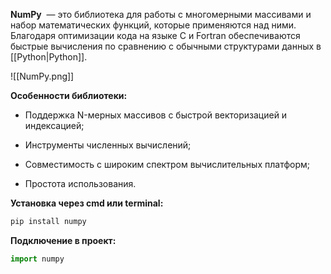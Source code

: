 **NumPy**  — это библиотека для работы с многомерными массивами и набор математических функций, которые применяются над ними. Благодаря оптимизации кода на языке C и Fortran обеспечиваются быстрые вычисления по сравнению с обычными структурами данных в [[Python|Python]].

![[NumPy.png]]

**Особенности библиотеки:**

- Поддержка N-мерных массивов с быстрой векторизацией и индексацией;
    
- Инструменты численных вычислений;
    
- Совместимость с широким спектром вычислительных платформ;
    
- Простота использования.

**Установка через cmd или terminal:**

```Python
pip install numpy
```

**Подключение в проект:**

```Python
import numpy
```